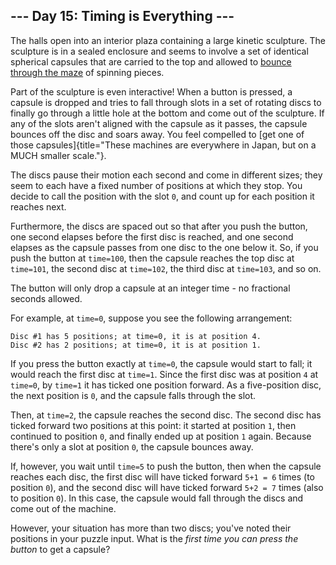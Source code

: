 ## \-\-- Day 15: Timing is Everything \-\--

The halls open into an interior plaza containing a large kinetic
sculpture. The sculpture is in a sealed enclosure and seems to involve a
set of identical spherical capsules that are carried to the top and
allowed to [bounce through the maze](https://youtu.be/IxDoO9oODOk?t=177)
of spinning pieces.

Part of the sculpture is even interactive! When a button is pressed, a
capsule is dropped and tries to fall through slots in a set of rotating
discs to finally go through a little hole at the bottom and come out of
the sculpture. If any of the slots aren\'t aligned with the capsule as
it passes, the capsule bounces off the disc and soars away. You feel
compelled to [get one of those
capsules]{title="These machines are everywhere in Japan, but on a MUCH smaller scale."}.

The discs pause their motion each second and come in different sizes;
they seem to each have a fixed number of positions at which they stop.
You decide to call the position with the slot `0`, and count up for each
position it reaches next.

Furthermore, the discs are spaced out so that after you push the button,
one second elapses before the first disc is reached, and one second
elapses as the capsule passes from one disc to the one below it. So, if
you push the button at `time=100`, then the capsule reaches the top disc
at `time=101`, the second disc at `time=102`, the third disc at
`time=103`, and so on.

The button will only drop a capsule at an integer time - no fractional
seconds allowed.

For example, at `time=0`, suppose you see the following arrangement:

    Disc #1 has 5 positions; at time=0, it is at position 4.
    Disc #2 has 2 positions; at time=0, it is at position 1.

If you press the button exactly at `time=0`, the capsule would start to
fall; it would reach the first disc at `time=1`. Since the first disc
was at position `4` at `time=0`, by `time=1` it has ticked one position
forward. As a five-position disc, the next position is `0`, and the
capsule falls through the slot.

Then, at `time=2`, the capsule reaches the second disc. The second disc
has ticked forward two positions at this point: it started at position
`1`, then continued to position `0`, and finally ended up at position
`1` again. Because there\'s only a slot at position `0`, the capsule
bounces away.

If, however, you wait until `time=5` to push the button, then when the
capsule reaches each disc, the first disc will have ticked forward
`5+1 = 6` times (to position `0`), and the second disc will have ticked
forward `5+2 = 7` times (also to position `0`). In this case, the
capsule would fall through the discs and come out of the machine.

However, your situation has more than two discs; you\'ve noted their
positions in your puzzle input. What is the *first time you can press
the button* to get a capsule?
